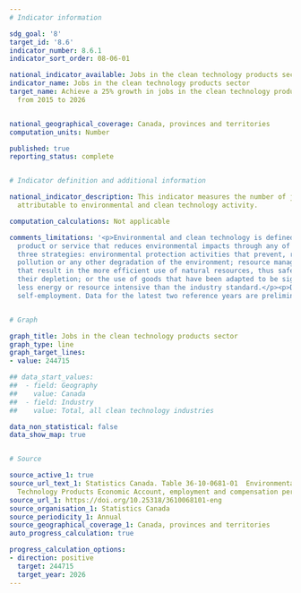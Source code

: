 ```yaml
---
# Indicator information

sdg_goal: '8'
target_id: '8.6'
indicator_number: 8.6.1
indicator_sort_order: 08-06-01

national_indicator_available: Jobs in the clean technology products sector
indicator_name: Jobs in the clean technology products sector
target_name: Achieve a 25% growth in jobs in the clean technology products sector
  from 2015 to 2026


national_geographical_coverage: Canada, provinces and territories
computation_units: Number

published: true
reporting_status: complete


# Indicator definition and additional information

national_indicator_description: This indicator measures the number of jobs that are
  attributable to environmental and clean technology activity.

computation_calculations: Not applicable

comments_limitations: '<p>Environmental and clean technology is defined as any process,
  product or service that reduces environmental impacts through any of the following
  three strategies: environmental protection activities that prevent, reduce or eliminate
  pollution or any other degradation of the environment; resource management activities
  that result in the more efficient use of natural resources, thus safeguarding against
  their depletion; or the use of goods that have been adapted to be significantly
  less energy or resource intensive than the industry standard.</p><p>Does not include
  self-employment. Data for the latest two reference years are preliminary.</p>'


# Graph

graph_title: Jobs in the clean technology products sector
graph_type: line
graph_target_lines:
- value: 244715

## data_start_values:
##  - field: Geography
##    value: Canada
##  - field: Industry
##    value: Total, all clean technology industries

data_non_statistical: false
data_show_map: true


# Source

source_active_1: true
source_url_text_1: Statistics Canada. Table 36-10-0681-01  Environmental and Clean
  Technology Products Economic Account, employment and compensation per products category
source_url_1: https://doi.org/10.25318/3610068101-eng
source_organisation_1: Statistics Canada
source_periodicity_1: Annual
source_geographical_coverage_1: Canada, provinces and territories
auto_progress_calculation: true

progress_calculation_options:
- direction: positive
  target: 244715
  target_year: 2026
---
```

